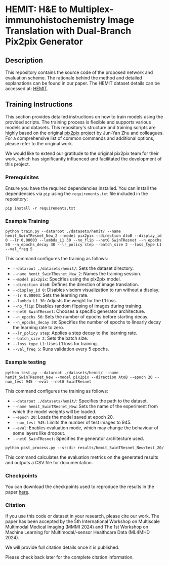 # HEMIT: H&E to Multiplex-immunohistochemistry Image Translation with Dual-Branch Pix2pix Generator

## Description

This repository contains the source code of the proposed network and evaluation scheme. The rationale behind the method and detailed explanations can be found in our paper. The HEMIT dataset details can be accessed at: [HEMIT](https://github.com/BianChang/HEMIT-DATASET).

## Training Instructions

This section provides detailed instructions on how to train models using the provided scripts. The training process is flexible and supports various models and datasets.
This repository's structure and training scripts are highly based on the original [pix2pix](https://github.com/junyanz/pytorch-CycleGAN-and-pix2pix) project by Jun-Yan Zhu and colleagues. For a comprehensive list of common commands and additional options, please refer to the original work.

We would like to extend our gratitude to the original pix2pix team for their work, which has significantly influenced and facilitated the development of this project.

### Prerequisites

Ensure you have the required dependencies installed. You can install the dependencies via `pip` using the `requirements.txt` file included in the repository:

```
pip install -r requirements.txt
```

### Example Training

```
python train.py --dataroot ./datasets/hemit/ --name hemit_SwinTResnet_New_2 --model pix2pix --direction AtoB --display_id 0 --lr 0.00003 --lambda_L1 30 --no_flip --netG SwinTResnet --n_epochs 50 --n_epochs_decay 30 --lr_policy step --batch_size 2 --loss_type L1 --val_freq 5
```

This command configures the training as follows:
- `--dataroot ./datasets/hemit/`: Sets the dataset directory.
- `--name hemit_SwinTResnet_New_2`: Names the training session.
- `--model pix2pix`: Specifies using the pix2pix model.
- `--direction AtoB`: Defines the direction of image translation.
- `--display_id 0`: Disables visdom visualization to run without a display.
- `--lr 0.00003`: Sets the learning rate.
- `--lambda_L1 30`: Adjusts the weight for the L1 loss.
- `--no_flip`: Disables random flipping of images during training.
- `--netG SwinTResnet`: Chooses a specific generator architecture.
- `--n_epochs 50`: Sets the number of epochs before starting decay.
- `--n_epochs_decay 30`: Specifies the number of epochs to linearly decay the learning rate to zero.
- `--lr_policy step`: Applies a step decay to the learning rate.
- `--batch_size 2`: Sets the batch size.
- `--loss_type L1`: Uses L1 loss for training.
- `--val_freq 5`: Runs validation every 5 epochs.

### Example testing

```
python test.py --dataroot ./datasets/hemit/ --name hemit_SwinTResnet_New --model pix2pix --direction AtoB --epoch 20 --num_test 945 --eval --netG SwinTResnet
```
This command configures the training as follows:
- `--dataroot ./datasets/hemit/`: Specifies the path to the dataset.
- `--name hemit_SwinTResnet_New`: Sets the name of the experiment from which the model weights will be loaded.
- `--epoch 20`: Loads the model saved at epoch 20.
- `--num_test 945`: Limits the number of test images to 945.
- `--eval`: Enables evaluation mode, which may change the behaviour of some layers like dropout.
- `--netG SwinTResnet`:  Specifies the generator architecture used.

```
python post_process.py --srcdir results/hemit_SwinTResnet_New/test_20/
```
This command calculates the evaluation metrics on the generated results and outputs a CSV file for documentation.

### Checkpoints

You can download the checkpoints used to reproduce the results in the paper [here](https://drive.google.com/uc?export=download&id=1rFO_-gMfF_BqeVXHLL4DFT5X3T4n8F1w).

### Citation

If you use this code or dataset in your research, please cite our work. The paper has been accepted by the 5th International Workshop on Multiscale Multimodal Medical Imaging (MMMI 2024) and The 1st Workshop on Machine Learning for Multimodal/-sensor Healthcare Data (ML4MHD 2024). 

We will provide full citation details once it is published.

Please check back later for the complete citation information.
